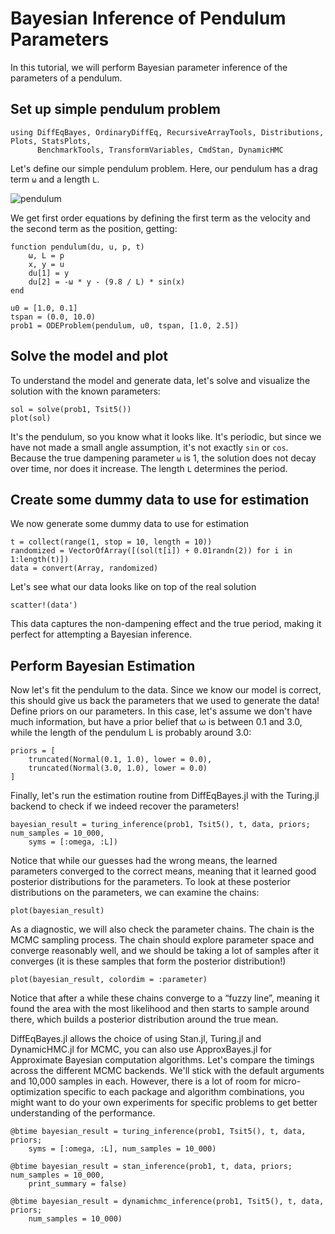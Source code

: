 # Bayesian Inference of Pendulum Parameters

In this tutorial, we will perform Bayesian parameter inference of the parameters of a
pendulum.

## Set up simple pendulum problem

```@example pendulum
using DiffEqBayes, OrdinaryDiffEq, RecursiveArrayTools, Distributions, Plots, StatsPlots,
      BenchmarkTools, TransformVariables, CmdStan, DynamicHMC
```

Let's define our simple pendulum problem. Here, our pendulum has a drag term `ω`
and a length `L`.

![pendulum](https://user-images.githubusercontent.com/1814174/59942945-059c1680-942f-11e9-991c-2025e6e4ccd3.jpg)

We get first order equations by defining the first term as the velocity and the
second term as the position, getting:

```@example pendulum
function pendulum(du, u, p, t)
    ω, L = p
    x, y = u
    du[1] = y
    du[2] = -ω * y - (9.8 / L) * sin(x)
end

u0 = [1.0, 0.1]
tspan = (0.0, 10.0)
prob1 = ODEProblem(pendulum, u0, tspan, [1.0, 2.5])
```

## Solve the model and plot

To understand the model and generate data, let's solve and visualize the solution
with the known parameters:

```@example pendulum
sol = solve(prob1, Tsit5())
plot(sol)
```

It's the pendulum, so you know what it looks like. It's periodic, but since we
have not made a small angle assumption, it's not exactly `sin` or `cos`. Because
the true dampening parameter `ω` is 1, the solution does not decay over time,
nor does it increase. The length `L` determines the period.

## Create some dummy data to use for estimation

We now generate some dummy data to use for estimation

```@example pendulum
t = collect(range(1, stop = 10, length = 10))
randomized = VectorOfArray([(sol(t[i]) + 0.01randn(2)) for i in 1:length(t)])
data = convert(Array, randomized)
```

Let's see what our data looks like on top of the real solution

```@example pendulum
scatter!(data')
```

This data captures the non-dampening effect and the true period, making it
perfect for attempting a Bayesian inference.

## Perform Bayesian Estimation

Now let's fit the pendulum to the data. Since we know our model is correct,
this should give us back the parameters that we used to generate the data!
Define priors on our parameters. In this case, let's assume we don't have much
information, but have a prior belief that ω is between 0.1 and 3.0, while the
length of the pendulum L is probably around 3.0:

```@example pendulum
priors = [
    truncated(Normal(0.1, 1.0), lower = 0.0),
    truncated(Normal(3.0, 1.0), lower = 0.0)
]
```

Finally, let's run the estimation routine from DiffEqBayes.jl with the Turing.jl backend to check if we indeed recover the parameters!

```@example pendulum
bayesian_result = turing_inference(prob1, Tsit5(), t, data, priors; num_samples = 10_000,
    syms = [:omega, :L])
```

Notice that while our guesses had the wrong means, the learned parameters converged
to the correct means, meaning that it learned good posterior distributions for the
parameters. To look at these posterior distributions on the parameters, we can
examine the chains:

```@example pendulum
plot(bayesian_result)
```

As a diagnostic, we will also check the parameter chains. The chain is the MCMC
sampling process. The chain should explore parameter space and converge reasonably
well, and we should be taking a lot of samples after it converges (it is these
samples that form the posterior distribution!)

```@example pendulum
plot(bayesian_result, colordim = :parameter)
```

Notice that after a while these chains converge to a “fuzzy line”, meaning it
found the area with the most likelihood and then starts to sample around there,
which builds a posterior distribution around the true mean.

DiffEqBayes.jl allows the choice of using Stan.jl, Turing.jl and DynamicHMC.jl
for MCMC, you can also use ApproxBayes.jl for Approximate Bayesian computation algorithms.
Let's compare the timings across the different MCMC backends.
We'll stick with the default arguments and 10,000 samples in each.
However, there is a lot of room for micro-optimization
specific to each package and algorithm combinations,
you might want to do your own experiments for specific problems
to get better understanding of the performance.

```@example pendulum
@btime bayesian_result = turing_inference(prob1, Tsit5(), t, data, priors;
    syms = [:omega, :L], num_samples = 10_000)
```

```@example pendulum
@btime bayesian_result = stan_inference(prob1, t, data, priors; num_samples = 10_000,
    print_summary = false)
```

```@example pendulum
@btime bayesian_result = dynamichmc_inference(prob1, Tsit5(), t, data, priors;
    num_samples = 10_000)
```
